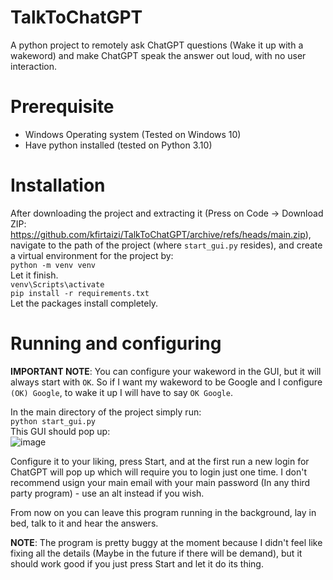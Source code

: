 # TalkToChatGPT
A python project to remotely ask ChatGPT questions (Wake it up with a wakeword) and make ChatGPT speak the answer out loud, with no user interaction.

# Prerequisite
* Windows Operating system (Tested on Windows 10)
* Have python installed (tested on Python 3.10)

# Installation
After downloading the project and extracting it (Press on Code -> Download ZIP: https://github.com/kfirtaizi/TalkToChatGPT/archive/refs/heads/main.zip),
navigate to the path of the project (where `start_gui.py` resides), and create a virtual environment for the project by:  
`python -m venv venv`  
Let it finish.  
`venv\Scripts\activate`  
`pip install -r requirements.txt`  
Let the packages install completely.  

# Running and configuring
**IMPORTANT NOTE**: You can configure your wakeword in the GUI, but it will always start with `OK`. So if I want my wakeword to be Google and I configure `(OK) Google`, to wake it up I will have to say `OK Google`.  

In the main directory of the project simply run:  
`python start_gui.py`  
This GUI should pop up:  
![image](https://user-images.githubusercontent.com/44837286/211004450-92f3715f-4312-485a-acdf-0b40de5514f2.png)

Configure it to your liking, press Start, and at the first run a new login for ChatGPT will pop up which will require you to login just one time.
I don't recommend usign your main email with your main password (In any third party program) - use an alt instead if you wish.

From now on you can leave this program running in the background, lay in bed, talk to it and hear the answers.

**NOTE**: The program is pretty buggy at the moment because I didn't feel like fixing all the details (Maybe in the future if there will be demand), but it should work good if you just press Start and let it do its thing.
